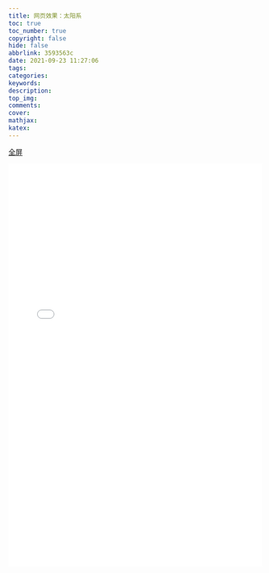 ```yaml
---
title: 网页效果：太阳系
toc: true
toc_number: true
copyright: false
hide: false
abbrlink: 3593563c
date: 2021-09-23 11:27:06
tags:
categories:
keywords:
description:
top_img:
comments:
cover:
mathjax:
katex:
---
```



[全屏](/pages/solar-system/solar.html)

<iframe width="100%" scrolling=no height="800" frameborder="0" style="z-index: 10; position: relative;"  src="/pages/solar-system/solar.html"></iframe>
